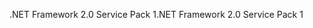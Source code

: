 <span data-ttu-id="885cf-101">.NET Framework 2.0 Service Pack 1</span><span class="sxs-lookup"><span data-stu-id="885cf-101">.NET Framework 2.0 Service Pack 1</span></span>